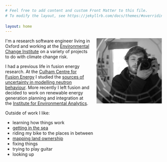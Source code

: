 ```yaml
---
# Feel free to add content and custom Front Matter to this file.
# To modify the layout, see https://jekyllrb.com/docs/themes/#overriding-theme-defaults

layout: home
---
```


<img
    src="assets/image/self-portrait.jpg"
    title="Objects in the mirror may appear more presentable than they are."
    width="210"
    style="float: right; margin-left: 20px; margin-bottom 10px;"
/>

I'm a research software engineer living in Oxford and working at the [Environmental Change Institute](https://www.eci.ox.ac.uk/) on a variety of projects to do with climate change risk.

I had a previous life in fusion energy research. At the [Culham Centre for Fusion Energy](https://ccfe.ukaea.uk/) I studied the [sources of uncertainty in modelling neutron behaviour](https://etheses.whiterose.ac.uk/23579/). More recently I left fusion and decided to work on renewable energy generation planning and integration at the [Institute for Environmental Analytics](https://www.the-iea.org/).

Outside of work I like:
- learning how things work
- [getting in the sea](https://magicseaweed.com/Croyde-Beach-Surf-Report/7/)
- riding my bike to the places in between
- [mapping land ownership](https://www.whoownsoxford.org/)
- fixing things
- trying to play guitar
- looking up
